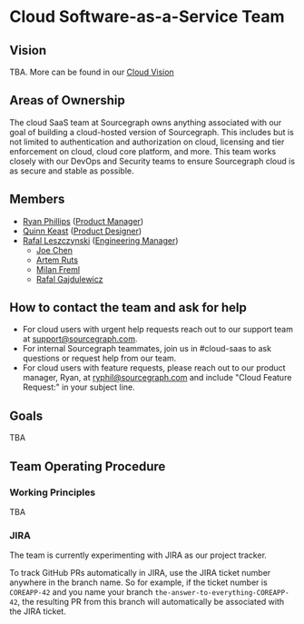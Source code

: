 # Cloud Software-as-a-Service Team

## Vision

TBA. More can be found in our [Cloud Vision](../index.md#vision)

## Areas of Ownership

The cloud SaaS team at Sourcegraph owns anything associated with our goal of building a cloud-hosted version of Sourcegraph. This includes but is not limited to authentication and authorization on cloud, licensing and tier enforcement on cloud, cloud core platform, and more. This team works closely with our DevOps and Security teams to ensure Sourcegraph cloud is as secure and stable as possible.

## Members

- [Ryan Phillips](../../../company/team/index.md#ryan-phillips) ([Product Manager](../../../product/roles/index.md#product-manager))
- [Quinn Keast](../../../company/team/index.md#quinn-keast) ([Product Designer](../../../product/roles/index.md#product-designer))
- [Rafal Leszczynski](../../../company/team/index.md#rafal-leszczynski) ([Engineering Manager](../../roles.md#engineering-manager))
  - [Joe Chen](../../../company/team/index.md#joe-chen)
  - [Artem Ruts](../../../company/team/index.md#artem-ruts)
  - [Milan Freml](../../../company/team/index.md#milan-freml)
  - [Rafal Gajdulewicz](../../../company/team/index.md#rafal-gajdulewicz)

## How to contact the team and ask for help

- For cloud users with urgent help requests reach out to our support team at [support@sourcegraph.com](mailto:support@sourcegraph.com).
- For internal Sourcegraph teammates, join us in #cloud-saas to ask questions or request help from our team.
- For cloud users with feature requests, please reach out to our product manager, Ryan, at [ryphil@sourcegraph.com](mailto:ryphil@sourcegraph.com) and include "Cloud Feature Request:" in your subject line.

## Goals

TBA

## Team Operating Procedure

### Working Principles

TBA

### JIRA

The team is currently experimenting with JIRA as our project tracker.

To track GitHub PRs automatically in JIRA, use the JIRA ticket number anywhere in the branch name. So for example, if the ticket number is `COREAPP-42` and you name your branch `the-answer-to-everything-COREAPP-42`, the resulting PR from this branch will automatically be associated with the JIRA ticket.
